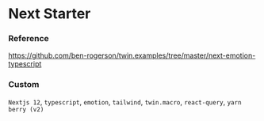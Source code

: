 # Next Starter

### Reference

https://github.com/ben-rogerson/twin.examples/tree/master/next-emotion-typescript

### Custom

`Nextjs 12`, `typescript`, `emotion`, `tailwind`, `twin.macro`, `react-query`, `yarn berry (v2)`
